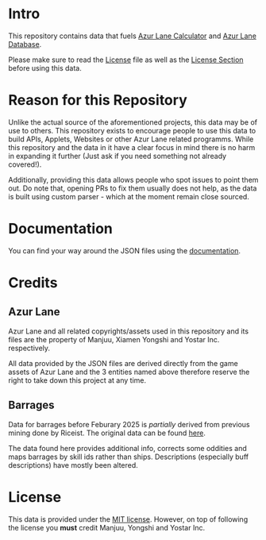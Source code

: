 # Intro

This repository contains data that
fuels [Azur Lane Calculator](https://azurlane.mrlar.dev/calculator)
and [Azur Lane Database](https://azurlane.mrlar.dev/db).

Please make sure to read the [License](LICENSE.md) file as well as the [License Section](#license)
before using this data.

# Reason for this Repository

Unlike the actual source of the aforementioned projects, this data may be of use to
others. This repository exists to encourage people to use this data to build
APIs, Applets, Websites or other Azur Lane related programms. While this repository and the
data in it have a clear focus in mind there is no harm in expanding it further
(Just ask if you need something not already covered!).

Additionally, providing this data allows people who spot issues to point them out.
Do note that, opening PRs to fix them usually does not help,
as the data is built using custom parser - which at the moment remain close sourced.

# Documentation

You can find your way around the JSON files using the [documentation](https://azurlane.mrlar.dev/AzurLaneData).

# Credits

## Azur Lane

Azur Lane and all related
copyrights/assets used in this repository and its files
are the property of Manjuu, Xiamen Yongshi and Yostar Inc. respectively.

All data provided by the JSON files are derived directly
from the game assets of Azur Lane and the 3 entities named above therefore reserve the right to take
down this project
at any time.

## Barrages

Data for barrages before Feburary 2025 is *partially* derived from previous mining done by Riceist. The original
data can be found [here](https://azurlane.koumakan.jp/wiki/User:Riceist/BarrageDatamine).

The data found here provides additional info, corrects some oddities and maps barrages by skill ids rather
than ships. Descriptions (especially buff descriptions) have mostly been altered.

# License

This data is provided under the [MIT license](LICENSE.md). However, on top of following the license
you **must** credit Manjuu, Yongshi and Yostar Inc.

